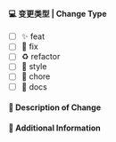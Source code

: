 #### 💻 变更类型 | Change Type

<!-- For change type, change [ ] to [x]. -->

- [ ] ✨ feat  
- [ ] 🐛 fix
- [ ] ♻️ refactor
- [ ] 💄 style
- [ ] 🔨 chore
- [ ] 📝 docs

#### 🔀 Description of Change

<!-- Thank you for your Pull Request. Please provide a description above. -->

#### 📝 Additional Information

<!-- Add any other context about the Pull Request here. -->
